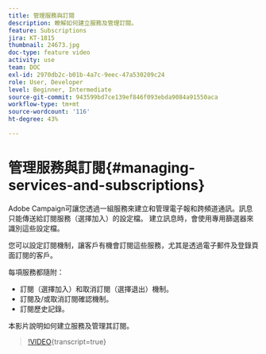 ```yaml
---
title: 管理服務與訂閱
description: 瞭解如何建立服務及管理訂閱。
feature: Subscriptions
jira: KT-1815
thumbnail: 24673.jpg
doc-type: feature video
activity: use
team: DOC
exl-id: 2970db2c-b01b-4a7c-9eec-47a530209c24
role: User, Developer
level: Beginner, Intermediate
source-git-commit: 943599bd7ce139ef846f093ebda9084a91550aca
workflow-type: tm+mt
source-wordcount: '116'
ht-degree: 43%

---
```


# 管理服務與訂閱{#managing-services-and-subscriptions}

Adobe Campaign可讓您透過一組服務來建立和管理電子報和跨頻道通訊。訊息只能傳送給訂閱服務（選擇加入）的設定檔。 建立訊息時，會使用專用篩選器來識別這些設定檔。

您可以設定訂閱機制，讓客戶有機會訂閱這些服務，尤其是透過電子郵件及登錄頁面訂閱的客戶。

每項服務都隨附：

* 訂閱（選擇加入）和取消訂閱（選擇退出）機制。
* 訂閱及/或取消訂閱確認機制。
* 訂閱歷史記錄。

本影片說明如何建立服務及管理其訂閱。

>[!VIDEO](https://video.tv.adobe.com/v/24673?learn=on){transcript=true}
